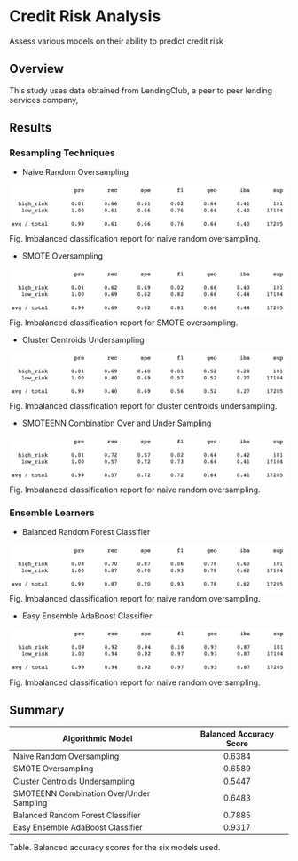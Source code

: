 # Credit Risk Analysis
Assess various models on their ability to predict credit risk

## Overview


This study uses data obtained from LendingClub, a peer to peer lending services company, 

## Results

### Resampling Techniques

- Naive Random Oversampling

![Naive Random Oversampling](./Resources/Naive_Random_Oversampling.png)
Fig. Imbalanced classification report for naive random oversampling.

- SMOTE Oversampling

![SMOTE Oversampling](./Resources/SMOTE_Oversampling.png)
Fig. Imbalanced classification report for SMOTE oversampling.

- Cluster Centroids Undersampling

![Cluster Centroids Undersampling](./Resources/ClusterCentroids.png)
Fig. Imbalanced classification report for cluster centroids undersampling.

- SMOTEENN Combination Over and Under Sampling

![SMOTEENN Combination Over/Under Sampling](./Resources/SMOTEENN.png)
Fig. Imbalanced classification report for naive random oversampling.

### Ensemble Learners

- Balanced Random Forest Classifier

![Balanced Random Forest Classifier](./Resources/Balanced_Random_Forest_Classifier.png)
Fig. Imbalanced classification report for naive random oversampling.

- Easy Ensemble AdaBoost Classifier

![Easy Ensemble AdaBoost Classifier](./Resources/Easy_Ensemble_AdaBoost_Classifier.png)
Fig. Imbalanced classification report for naive random oversampling.


## Summary


| Algorithmic Model | Balanced Accuracy Score |
| --- | :---: |
| Naive Random Oversampling | 0.6384 |
| SMOTE Oversampling | 0.6589 |
| Cluster Centroids Undersampling | 0.5447 |
| SMOTEENN Combination Over/Under Sampling | 0.6483 |
| Balanced Random Forest Classifier | 0.7885 |
| Easy Ensemble AdaBoost Classifier | 0.9317 |
Table. Balanced accuracy scores for the six models used.